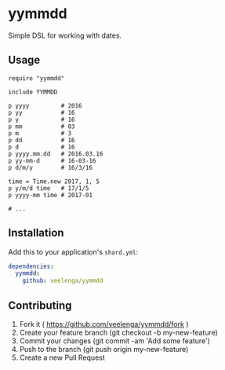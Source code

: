 # yymmdd

Simple DSL for working with dates.

## Usage

```crystal
require "yymmdd"

include YYMMDD

p yyyy         # 2016
p yy           # 16
p y            # 16
p mm           # 03
p m            # 3
p dd           # 16
p d            # 16
p yyyy.mm.dd   # 2016.03.16
p yy-mm-d      # 16-03-16
p d/m/y        # 16/3/16

time = Time.new 2017, 1, 5
p y/m/d time   # 17/1/5
p yyyy-mm time # 2017-01

# ...

```

## Installation

Add this to your application's `shard.yml`:

```yaml
dependencies:
  yymmdd:
    github: veelenga/yymmdd
```

## Contributing

1. Fork it ( https://github.com/veelenga/yymmdd/fork )
2. Create your feature branch (git checkout -b my-new-feature)
3. Commit your changes (git commit -am 'Add some feature')
4. Push to the branch (git push origin my-new-feature)
5. Create a new Pull Request
